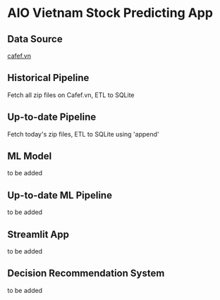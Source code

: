 # AIO Vietnam Stock Predicting App

## Data Source
[cafef.vn](https://cafef.vn)

## Historical Pipeline
Fetch all zip files on Cafef.vn, ETL to SQLite

## Up-to-date Pipeline
Fetch today's zip files, ETL to SQLite using 'append'

## ML Model
to be added

## Up-to-date ML Pipeline
to be added

## Streamlit App
to be added

## Decision Recommendation System
to be added
